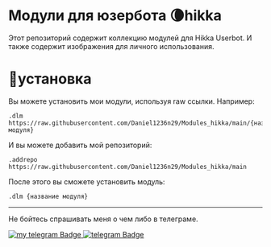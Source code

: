 # Модули для юзербота 🌘hikka
Этот репозиторий содержит коллекцию модулей для Hikka Userbot.
И также содержит изображения для личного использования.
# 💾установка
Вы можете установить мои модули, используя raw ссылки. Например: 
```
.dlm https://raw.githubusercontent.com/Daniel1236n29/Modules_hikka/main/{название модуля}
```
И вы можете добавить мой репозиторий:
```
.addrepo https://raw.githubusercontent.com/Daniel1236n29/Modules_hikka/main
```
После этого вы сможете установить модуль:
```
.dlm {название модуля}
```

___
Не бойтесь спрашивать меня о чем либо в телеграме.
<div id="badges">
  <a href="https://t.me/Daniel1236n">
    <img src="https://img.shields.io/badge/Me-telegram-%2326A5E4?style=flat&logo=Telegram&link=https%3A%2F%2Ft.me%2FDaniel1236n" alt="my telegram Badge"/>
  </a>
<a href="https://t.me/shrimp_mod">
    <img src="https://img.shields.io/badge/Channel-telegram-%2326A5E4?style=flat&logo=Telegram" alt="telegram Badge"/>
</a>
</div>
